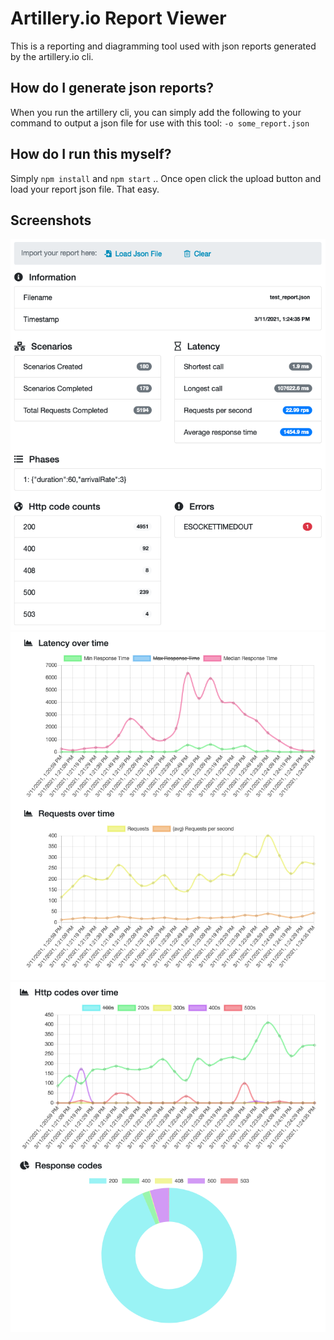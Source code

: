 # Artillery.io Report Viewer

This is a reporting and diagramming tool used with json reports generated by the artillery.io cli.

## How do I generate json reports?

When you run the artillery cli, you can simply add the following to your command to output a json file for use with this tool: `-o some_report.json`

## How do I run this myself?

Simply `npm install` and `npm start` .. Once open click the upload button and load your report json file. That easy.

## Screenshots

![Screenshot01](/samples/_ss01.png)
![Screenshot02](/samples/_ss02.png)
![Screenshot03](/samples/_ss03.png)
